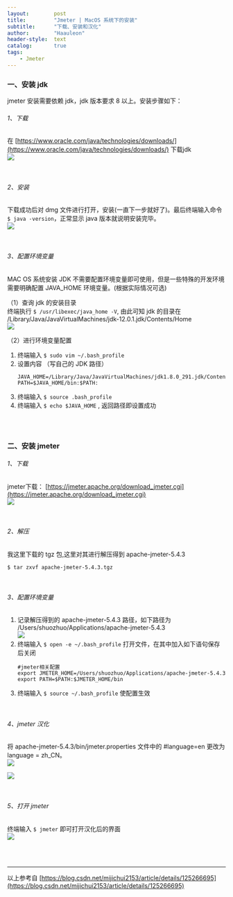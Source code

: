 ```yaml
---
layout:        post
title:         "Jmeter | MacOS 系统下的安装"
subtitle:      "下载、安装和汉化"
author:        "Haauleon"
header-style:  text
catalog:       true
tags:
    - Jmeter
---
```


### 一、安装 jdk
jmeter 安装需要依赖 jdk，jdk 版本要求 8 以上。安装步骤如下：           

###### 1、下载
在 [https://www.oracle.com/java/technologies/downloads/](https://www.oracle.com/java/technologies/downloads/) 下载jdk     
![](\img\in-post\post-python\2022-07-08-jmeter-install-mac-1.png)    

<br>

###### 2、安装
下载成功后对 dmg 文件进行打开，安装(一直下一步就好了)。最后终端输入命令 `$ java -version`，正常显示 java 版本就说明安装完毕。      
![](\img\in-post\post-python\2022-07-08-jmeter-install-mac-2.png)    

<br>

###### 3、配置环境变量
MAC OS 系统安装 JDK 不需要配置环境变量即可使用，但是一些特殊的开发环境需要明确配置 JAVA_HOME 环境变量。(根据实际情况可选)     

（1）查询 jdk 的安装目录         
终端执行 `$ /usr/libexec/java_home -V`, 由此可知 jdk 的目录在 /Library/Java/JavaVirtualMachines/jdk-12.0.1.jdk/Contents/Home      
![](\img\in-post\post-python\2022-07-08-jmeter-install-mac-3.png)     

（2）进行环境变量配置       
1. 终端输入 `$ sudo vim ~/.bash_profile`    
2. 设置内容 （写自己的 JDK 路径）
    ```
    JAVA_HOME=/Library/Java/JavaVirtualMachines/jdk1.8.0_291.jdk/Contents/Home   
    PATH=$JAVA_HOME/bin:$PATH:
    ```
3. 终端输入 `$ source .bash_profile`         
4. 终端输入 `$ echo $JAVA_HOME` , 返回路径即设置成功

<br>
<br>

### 二、安装 jmeter
###### 1、下载
jmeter下载： [https://jmeter.apache.org/download_jmeter.cgi](https://jmeter.apache.org/download_jmeter.cgi)        
![](\img\in-post\post-python\2022-07-08-jmeter-install-mac-4.png)    

<br>

###### 2、解压
我这里下载的 tgz 包,这里对其进行解压得到 apache-jmeter-5.4.3     
```
$ tar zxvf apache-jmeter-5.4.3.tgz
```

<br>

###### 3、配置环境变量
1. 记录解压得到的 apache-jmeter-5.4.3 路径，如下路径为 /Users/shuozhuo/Applications/apache-jmeter-5.4.3        
    ![](\img\in-post\post-python\2022-07-08-jmeter-install-mac-5.png)   
2. 终端输入 `$ open -e ~/.bash_profile` 打开文件，在其中加入如下语句保存后关闭           
    ```
    #jmeter相关配置
    export JMETER_HOME=/Users/shuozhuo/Applications/apache-jmeter-5.4.3
    export PATH=$PATH:$JMETER_HOME/bin
    ```
3. 终端输入 `$ source ~/.bash_profile` 使配置生效      

<br>

###### 4、jmeter 汉化
将 apache-jmeter-5.4.3/bin/jmeter.properties 文件中的 #language=en 更改为 language = zh_CN。      
![](\img\in-post\post-python\2022-07-08-jmeter-install-mac-6.png)     

![](\img\in-post\post-python\2022-07-08-jmeter-install-mac-7.png)

<br>

###### 5、打开 jmeter
终端输入 `$ jmeter` 即可打开汉化后的界面      
![](\img\in-post\post-python\2022-07-08-jmeter-install-mac-8.png)

<br>
<br>

---
以上参考自 [https://blog.csdn.net/mijichui2153/article/details/125266695](https://blog.csdn.net/mijichui2153/article/details/125266695)